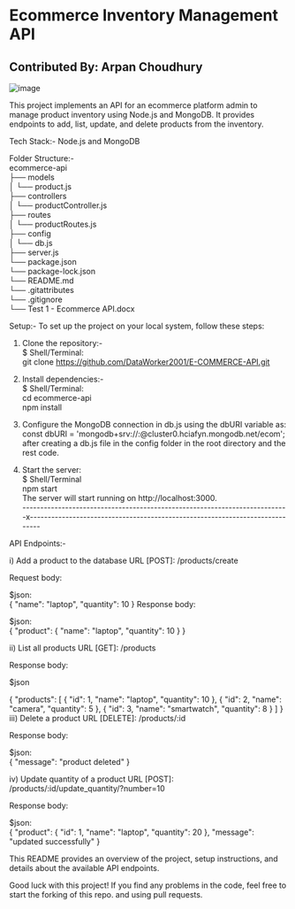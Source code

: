 # Ecommerce Inventory Management API

## Contributed By: Arpan Choudhury

![image](https://github.com/DataWorker2001/E-COMMERCE-API/assets/123379937/9b5f4fd9-391f-4f4c-99d8-cedaf8f97aab)


This project implements an API for an ecommerce platform admin to manage product inventory using Node.js and MongoDB. It provides endpoints to add, list, update, and delete products from the inventory.

Tech Stack:- 
Node.js and MongoDB

Folder Structure:- <br/> 
ecommerce-api <br/>
├── models <br/>
│   └── product.js <br/>
├── controllers <br/>
│   └── productController.js <br/>
├── routes <br/>
│   └── productRoutes.js <br/>
├── config <br/>
│   └── db.js <br/>
├── server.js <br/>
└── package.json <br/>
└── package-lock.json <br/>
└── README.md <br/>
└── .gitattributes <br/>
└── .gitignore <br/>
└── Test 1 - Ecommerce API.docx <br/>

Setup:-
To set up the project on your local system, follow these steps:

1) Clone the repository:- <br/>
$ Shell/Terminal:<br/>
git clone https://github.com/DataWorker2001/E-COMMERCE-API.git

3) Install dependencies:- <br/>
$ Shell/Terminal:<br/>
cd ecommerce-api<br/>
npm install


4) Configure the MongoDB connection in db.js using the dbURI variable as: <br/>
const dbURI = 'mongodb+srv://<username>:<password>@cluster0.hciafyn.mongodb.net/ecom';<br/>
 after creating a db.js file in the config folder in the root directory and the rest code.

5) Start the server:<br/>
$ Shell/Terminal <br/>
npm start <br/>
The server will start running on http://localhost:3000.<br/>
---------------------------------------------------------------------------x-----------------------------------------------------------------------------


API Endpoints:-<br/>

i) Add a product to the database
URL [POST]: /products/create<br/>

Request body:<br/>

$json: <br/>
{
  "name": "laptop",
  "quantity": 10
}
Response body:<br/>

$json: <br/>
{
  "product": {
    "name": "laptop",
    "quantity": 10
  }
}

ii) List all products
URL [GET]: /products

Response body: <br/>

$json <br/>

{
  "products": [
    {
      "id": 1,
      "name": "laptop",
      "quantity": 10
    },
    {
      "id": 2,
      "name": "camera",
      "quantity": 5
    },
    {
      "id": 3,
      "name": "smartwatch",
      "quantity": 8
    }
  ]
}
iii) Delete a product
URL [DELETE]: /products/:id

Response body: <br/>

$json: <br/>
{
  "message": "product deleted"
}

iv) Update quantity of a product
URL [POST]: /products/:id/update_quantity/?number=10

Response body:

$json: <br/>
{
  "product": {
    "id": 1,
    "name": "laptop",
    "quantity": 20
  },
  "message": "updated successfully"
}

This README provides an overview of the project, setup instructions, and details about the available API endpoints.


Good luck with this project! If you find any problems in the code, feel free to start the forking of this repo. and using pull requests.





